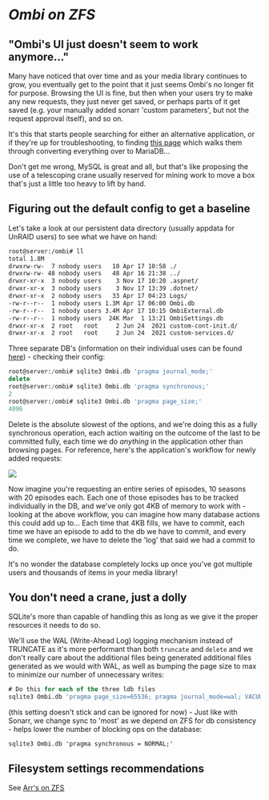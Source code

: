 # ***Ombi on ZFS***

## "Ombi's UI just doesn't seem  to work anymore..."

Many have noticed that over time and as your media library continues to grow, you eventually get to the point that it just seems Ombi's no longer fit for purpose. Browsing the UI is fine, but then when your users try to make any new requests, they just never get saved, or perhaps parts of it get saved (e.g. your manually added sonarr 'custom parameters', but not the request approval itself), and so on.

It's this that starts people searching for either an alternative application, or if they're up for troubleshooting, to finding [this page](https://docs.ombi.app/guides/migrating-databases/) which walks them through converting everything over to MariaDB... 

Don't get me wrong, MySQL is great and all, but that's like proposing the use of a telescoping crane usually reserved for mining work to move a box that's just a little too heavy to lift by hand.

## Figuring out the default config to get a baseline

Let's take a look at our persistent data directory (usually appdata for UnRAID users) to see what we have on hand:

```bash
root@server:/ombi# ll
total 1.8M
drwxrw-rw-  7 nobody users   10 Apr 17 10:58 ./
drwxrw-rw- 48 nobody users   48 Apr 16 21:38 ../
drwxr-xr-x  3 nobody users    3 Nov 17 10:20 .aspnet/
drwxr-xr-x  3 nobody users    3 Nov 17 13:39 .dotnet/
drwxr-xr-x  2 nobody users   33 Apr 17 04:23 Logs/
-rw-r--r--  1 nobody users 1.3M Apr 17 06:00 Ombi.db
-rw-r--r--  1 nobody users 3.4M Apr 17 10:15 OmbiExternal.db
-rw-r--r--  1 nobody users  24K Mar  1 13:21 OmbiSettings.db
drwxr-xr-x  2 root   root     2 Jun 24  2021 custom-cont-init.d/
drwxr-xr-x  2 root   root     2 Jun 24  2021 custom-services.d/
```

Three separate DB's (information on their individual uses can be found [here](https://docs.ombi.app/info/faq/#database-uses)) - checking their config:

```sql
root@server:/ombi# sqlite3 Ombi.db 'pragma journal_mode;'
delete
root@server:/ombi# sqlite3 Ombi.db 'pragma synchronous;'
2
root@server:/ombi# sqlite3 Ombi.db 'pragma page_size;'
4096
```

Delete is the absolute slowest of the options, and we're doing this as a fully synchronous operation, each action waiting on the outcome of the last to be committed fully, each time we do *anything* in the application other than browsing pages. For reference, here's the application's workflow for newly added requests:

<img src="https://docs.ombi.app/assets/images/request_flow.png" />

Now imagine you're requesting an entire series of episodes, 10 seasons with 20 episodes each. Each one of those episodes has to be tracked individually in the DB, and we've only got 4KB of memory to work with -  looking at the above workflow, you can imagine how many database actions this could add up to... Each time that 4KB fills, we have to commit, each time we have an episode to add to the db we have to commit, and every time we complete, we have to delete the 'log' that said we had a commit to do.

It's no wonder the database completely locks up once you've got multiple users and thousands of items in your media library!

## You don't need a crane, just a dolly

SQLite's more than capable of handling this as long as we give it the proper resources it needs to do so.

We'll use the WAL (Write-Ahead Log) logging mechanism instead of TRUNCATE as it's more performant than both `truncate` and `delete` and we don't really care about the additional files being generated additional files generated as we would with WAL, as well as bumping the page size to max to minimize our number of unnecessary writes:

```sql
# Do this for each of the three ldb files
sqlite3 Ombi.db 'pragma page_size=65536; pragma journal_mode=wal; VACUUM;'
```

(this setting doesn't stick and can be ignored for now) - Just like with Sonarr, we change sync to 'most' as we depend on ZFS for db consistency - helps lower the number of blocking ops on the database:
```shell
sqlite3 Ombi.db 'pragma synchronous = NORMAL;'
```

## Filesystem settings recommendations
See [Arr's on ZFS](https://github.com/teambvd/unraid-zfs-docs/main/containers/sonarrRadarrLidarr.md)
